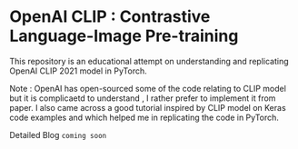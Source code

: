 # OpenAI CLIP : Contrastive Language-Image Pre-training 

This repository is an educational attempt on understanding and replicating OpenAI CLIP 2021 model in PyTorch.



Note : OpenAI has open-sourced some of the code relating to CLIP model but it is complicaetd to understand , 
I rather prefer to implement it from paper. I also came across a good tutorial inspired by CLIP model on Keras code examples and which helped me in replicating the code in PyTorch.



Detailed Blog `coming soon`